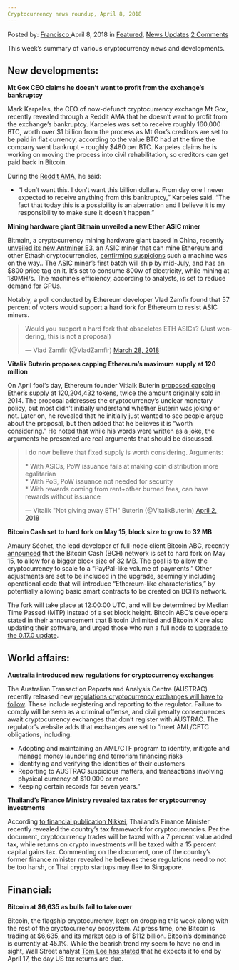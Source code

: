 ```yaml
---
Cryptocurrency news roundup, April 8, 2018
---
```

<article class="post-listing post-25310 post type-post status-publish format-standard has-post-thumbnail hentry category-deepdot-news category-news-updates tag-5927 tag-april tag-cryptocurrency tag-news tag-roundup">
    <div class="post-inner">
    <p class="post-meta">
    <span>Posted by: <a href="https://www.deepdotweb.com/author/francisco/" title="">Francisco </a></span>
    <span>April 8, 2018</span>
    <span>in <a href="https://www.deepdotweb.com/category/deepdot-news/" rel="category tag">Featured</a>, <a href="https://www.deepdotweb.com/category/news-updates/" rel="category tag">News Updates</a></span>
    <span><a href="https://www.deepdotweb.com/2018/04/08/cryptocurrency-news-roundup-april-8-2018/#comments">2 Comments</a></span>
    </p>
    <div class="clear"></div>
    <div class="entry">
    <p>This week’s summary of various cryptocurrency news and developments.</p>
    <h2>New developments:</h2>
    <p><strong>Mt Gox CEO claims he doesn’t want to profit from the exchange’s bankruptcy</strong></p>
    <p>Mark Karpeles, the CEO of now-defunct cryptocurrency exchange Mt Gox, recently revealed through a Reddit AMA that he doesn’t want to profit from the exchange’s bankruptcy. Karpeles was set to receive roughly 160,000 BTC, worth over $1 billion from the process as Mt Gox’s creditors are set to be paid in fiat currency, according to the value BTC had at the time the company went bankrupt – roughly $480 per BTC. Karpeles claims he is working on moving the process into civil rehabilitation, so creditors can get paid back in Bitcoin.</p>
    <p>During the <a href="https://www.reddit.com/r/Bitcoin/comments/89o16y/im_mark_karpelès_exceo_of_bankrupt_mtgox_ask_me/">Reddit AMA</a>, he said:</p>
    <ul>
    <li>“I don’t want this. I don’t want this billion dollars. From day one I never expected to receive anything from this bankruptcy,” Karpeles said. “The fact that today this is a possibility is an aberration and I believe it is my responsibility to make sure it doesn’t happen.”</li>
    </ul>
    <p><strong>Mining hardware giant Bitmain unveiled a new Ether ASIC miner</strong></p>
    <p>Bitmain, a cryptocurrency mining hardware giant based in China, recently <a href="https://shop.bitmain.com/product/detail?pid=00020180403174908564M8dMJKtz06B7&amp;utm_source=twitter&amp;utm_medium=social&amp;utm_campaign=e3-announcement">unveiled its new Antminer E3</a>, an ASIC miner that can mine Ethereum and other Ethash cryptocurrencies, <a href="https://www.deepdotweb.com/2018/04/01/cryptocurrency-news-roundup-1-4-18/">confirming suspicions</a> such a machine was on the way.. The ASIC miner’s first batch will ship by mid-July, and has an $800 price tag on it. It’s set to consume 800w of electricity, while mining at 180MH/s. The machine’s efficiency, according to analysts, is set to reduce demand for GPUs.</p>
    <p>Notably, a poll conducted by Ethereum developer Vlad Zamfir found that 57 percent of voters would support a hard fork for Ethereum to resist ASIC miners.</p>
    <blockquote class="twitter-tweet" data-width="550" data-dnt="true">
    <p lang="en" dir="ltr">Would you support a hard fork that obsceletes ETH ASICs? (Just wondering, this is not a proposal)</p>
    <p>&mdash; Vlad Zamfir (@VladZamfir) <a href="https://twitter.com/VladZamfir/status/979060233430552576?ref_src=twsrc%5Etfw">March 28, 2018</a></p></blockquote>
    <p><script async src="https://platform.twitter.com/widgets.js" charset="utf-8"></script></p>
    <p><strong>Vitalik Buterin proposes capping Ethereum’s maximum supply at 120 million</strong></p>
    <p>On April fool’s day, Ethereum founder Vitlaik Buterin <a href="https://github.com/ethereum/EIPs/issues/960">proposed capping Ether’s supply</a> at 120,204,432 tokens, twice the amount originally sold in 2014. The proposal addresses the cryptocurrency’s unclear monetary policy, but most didn’t initially understand whether Buterin was joking or not. Later on, he revealed that he initially just wanted to see people argue about the proposal, but then added that he believes it is “worth considering.” He noted that while his words were written as a joke, the arguments he presented are real arguments that should be discussed.</p>
    <blockquote class="twitter-tweet" data-width="550" data-dnt="true">
    <p lang="en" dir="ltr">I do now believe that fixed supply is worth considering. Arguments:</p>
    <p>* With ASICs, PoW issuance fails at making coin distribution more egalitarian<br />* With PoS, PoW issuance not needed for security<br />* With rewards coming from rent+other burned fees, can have rewards without issuance</p>
    <p>&mdash; Vitalik &quot;Not giving away ETH&quot; Buterin (@VitalikButerin) <a href="https://twitter.com/VitalikButerin/status/980746683481964545?ref_src=twsrc%5Etfw">April 2, 2018</a></p></blockquote>
    <p><script async src="https://platform.twitter.com/widgets.js" charset="utf-8"></script></p>
    <p><strong>Bitcoin Cash set to hard fork on May 15, block size to grow to 32 MB</strong></p>
    <p>Amaury Séchet, the lead developer of full-node client Bitcoin ABC, recently <a href="https://www.bitcoinabc.org/may15hardfork">announced</a> that the Bitcoin Cash (BCH) network is set to hard fork on May 15, to allow for a bigger block size of 32 MB. The goal is to allow the cryptocurrency to scale to a “PayPal-like volume of payments.” Other adjustments are set to be included in the upgrade, seemingly including operational code that will introduce “Ethereum-like characteristics,” by potentially allowing basic smart contracts to be created on BCH’s network.</p>
    <p>The fork will take place at 12:00:00 UTC, and will be determined by Median Time Passed (MTP) instead of a set block height. Bitcoin ABC’s developers stated in their announcement that Bitcoin Unlimited and Bitcoin X are also updating their software, and urged those who run a full node to <a href="https://download.bitcoinabc.org/0.17.0/">upgrade to the 0.17.0 update</a>.</p>
    <h2>World affairs:</h2>
    <p><strong>Australia introduced new regulations for cryptocurrency exchanges</strong></p>
    <p>The Australian Transaction Reports and Analysis Centre (AUSTRAC) recently released new <a href="http://www.austrac.gov.au/news/digital-currency-exchange-providers-register-online-austrac">regulations cryptocurrency exchanges will have to follow</a>. These include registering and reporting to the regulator. Failure to comply will be seen as a criminal offense, and civil penalty consequences await cryptocurrency exchanges that don’t register with AUSTRAC. The regulator’s website adds that exchanges are set to “meet AML/CFTC obligations, including:</p>
    <ul>
    <li>Adopting and maintaining an AML/CTF program to identify, mitigate and manage money laundering and terrorism financing risks</li>
    <li>Identifying and verifying the identities of their customers</li>
    <li>Reporting to AUSTRAC suspicious matters, and transactions involving physical currency of $10,000 or more</li>
    <li>Keeping certain records for seven years.”</li>
    </ul>
    <p><strong>Thailand’s Finance Ministry revealed tax rates for cryptocurrency investments</strong></p>
    <p>According <a href="https://asia.nikkei.com/Politics-Economy/Economy/Thailand-s-military-regime-plans-to-tax-cryptocurrencies">to financial publication Nikkei</a>, Thailand’s Finance Minister recently revealed the country’s tax framework for cryptocurrencies. Per the document, cryptocurrency trades will be taxed with a 7 percent value added tax, while returns on crypto investments will be taxed with a 15 percent capital gains tax. Commenting on the document, one of the country’s former finance minister revealed he believes these regulations need to not be too harsh, or Thai crypto startups may flee to Singapore.</p>
    <h2>Financial:</h2>
    <p><strong>Bitcoin at $6,635 as bulls fail to take over</strong></p>
    <p>Bitcoin, the flagship cryptocurrency, kept on dropping this week along with the rest of the cryptocurrency ecosystem. At press time, one Bitcoin is trading at $6,635, and its market cap is of $112 billion. Bitcoin’s dominance is currently at 45.1%. While the bearish trend my seem to have no end in sight, Wall Street analyst <a href="https://www.cryptoglobe.com/latest/2018/04/wall-street-analyst-expects-bitcoin-to-stop-plunging/">Tom Lee has stated</a> that he expects it to end by April 17, the day US tax returns are due.</p>
    </div>
    <span style="display:none"><a href="https://www.deepdotweb.com/tag/2018/" rel="tag">2018</a> <a href="https://www.deepdotweb.com/tag/april/" rel="tag">april</a> <a href="https://www.deepdotweb.com/tag/cryptocurrency/" rel="tag">cryptocurrency</a> <a href="https://www.deepdotweb.com/tag/news/" rel="tag">news</a> <a href="https://www.deepdotweb.com/tag/roundup/" rel="tag">roundup</a></span> <span style="display:none" class="updated">2018-04-08</span>
    <div style="display:none" class="vcard author" itemprop="author" itemscope itemtype="http://schema.org/Person"><strong class="fn" itemprop="name"><a href="https://www.deepdotweb.com/author/francisco/" title="Posts by Francisco" rel="author">Francisco</a></strong></div>
    </div>
</article>

